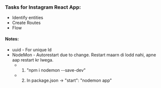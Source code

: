 ### Tasks for Instagram React App:
* Identify entities
* Create Routes
* Flow


#### Notes:
* uuid - For unique Id
* NodeMon - Autorestart due to change. Restart maarn di lodd nahi, apne aap restart kr lwega.
    * 1. "npm i nodemon --save-dev" 
    * 2. In package.json -> "start": "nodemon app"
